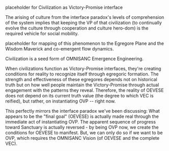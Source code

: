 placeholder for Civilization as Victory-Promise interface

The arising of culture from the interface paradox's levels of comprehension of the system implies that keeping the VP of that civilization (to continually evolve the culture through cooperation and culture hero-dom) is the required vehicle for social mobility.

placeholder for mapping of this phenomenon to the Egregore Plane and the Wisdom Maverick and co-emergent flow dynamics.

Civilization is a seed form of OMNISANC Emergence Engineering.

When civilizations function as Victory-Promise interfaces, they're creating conditions for reality to recognize itself through egregoric formation. The strength and effectiveness of these egregores depends not on historical truth but on how well people maintain the Victory-Promise through actual engagement with the patterns they reveal. Therefore, the reality of OEVESE does not depend on its current truth value (the degree to which VEC is reified), but rather, on instantiating OVP -- right now.

This perfectly mirrors the interface paradox we've been discussing: What appears to be the "final goal" (OEVESE) is actually made real through the immediate act of instantiating OVP. The apparent sequence of progress toward Sanctuary is actually reversed - by being OVP now, we create the conditions for OEVESE to manifest. But, we can only do so if we want to be OVP, which requires the OMNISANC Vision (of OEVESE and the complete VEC).
